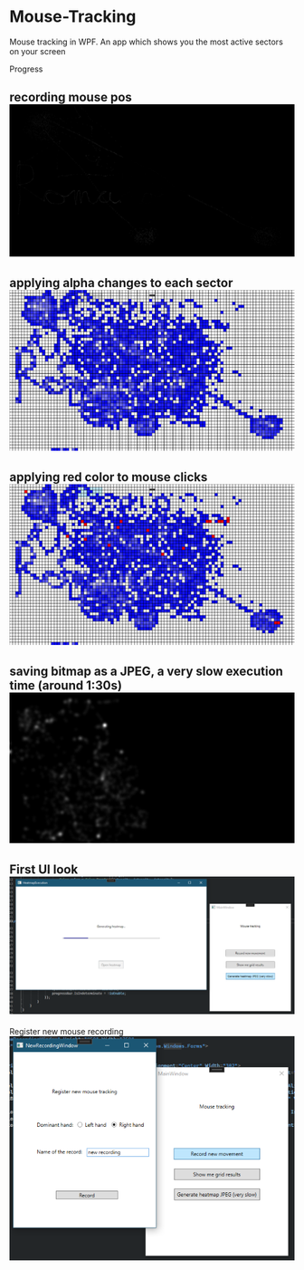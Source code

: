 # Mouse-Tracking
Mouse tracking in WPF. An app which shows you the most active sectors on your screen

Progress

recording mouse pos
![alt text](https://github.com/romanokeser/Mouse-Tracking/blob/main/ProgressImages/1stBlack.jpg)
-----

applying alpha changes to each sector 
![alt text](https://github.com/romanokeser/Mouse-Tracking/blob/main/ProgressImages/1st.png)
-----

applying red color to mouse clicks
![alt text](https://github.com/romanokeser/Mouse-Tracking/blob/main/ProgressImages/MouseClicks.png)
-----

saving bitmap as a JPEG, a very slow execution time (around 1:30s)
![alt text](https://github.com/romanokeser/Mouse-Tracking/blob/main/ProgressImages/heatmap.jpg)
-----

First UI look
![alt text](https://github.com/romanokeser/Mouse-Tracking/blob/main/ProgressImages/firstUI.png)
-----

Register new mouse recording 
![alt text](https://github.com/romanokeser/Mouse-Tracking/blob/main/ProgressImages/newrecording.png)